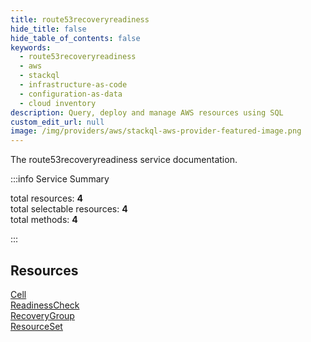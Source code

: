 ```yaml
---
title: route53recoveryreadiness
hide_title: false
hide_table_of_contents: false
keywords:
  - route53recoveryreadiness
  - aws
  - stackql
  - infrastructure-as-code
  - configuration-as-data
  - cloud inventory
description: Query, deploy and manage AWS resources using SQL
custom_edit_url: null
image: /img/providers/aws/stackql-aws-provider-featured-image.png
---
```


The route53recoveryreadiness service documentation.

:::info Service Summary

<div class="row">
<div class="providerDocColumn">
<span>total resources:&nbsp;<b>4</b></span><br />
<span>total selectable resources:&nbsp;<b>4</b></span><br />
<span>total methods:&nbsp;<b>4</b></span><br />
</div>
</div>

:::

## Resources
<div class="row">
<div class="providerDocColumn">
<a href="/providers/aws/route53recoveryreadiness/Cell/">Cell</a><br />
<a href="/providers/aws/route53recoveryreadiness/ReadinessCheck/">ReadinessCheck</a>
</div>
<div class="providerDocColumn">
<a href="/providers/aws/route53recoveryreadiness/RecoveryGroup/">RecoveryGroup</a><br />
<a href="/providers/aws/route53recoveryreadiness/ResourceSet/">ResourceSet</a>
</div>
</div>